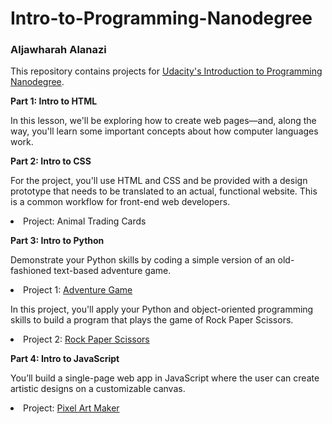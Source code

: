 # Intro-to-Programming-Nanodegree
<h3>Aljawharah Alanazi</h3>

This repository contains projects for <a href="https://www.udacity.com/course/intro-to-programming-nanodegree--nd000" target="_blank">Udacity's Introduction to Programming Nanodegree</a>.

<strong>Part 1: Intro to HTML</strong>

In this lesson, we'll be exploring how to create web pages—and, along the way, you'll learn some important concepts about how computer languages work.

<strong>Part 2: Intro to CSS</strong>

For the project, you'll use HTML and CSS and be provided with a design prototype that needs to be translated to an actual, functional website. This is a common workflow for front-end web developers.
<li>Project: <link href="card.html" rel="import"/>Animal Trading Cards</li>

<strong>Part 3: Intro to Python</strong>

Demonstrate your Python skills by coding a simple version of an old-fashioned text-based adventure game. 
<li>Project 1: <a href="https://github.com/aljawharahalan/Intro-to-Programming-Nanodegree/blob/main/Text-Based-Game/adventure_game.py" target="_blank">Adventure Game</a></li>

In this project, you'll apply your Python and object-oriented programming skills to build a program that plays the game of Rock Paper Scissors.
<li>Project 2: <a href="https://github.com/aljawharahalan/Intro-to-Programming-Nanodegree/blob/main/Rock-Paper-Scissors/Rock_Paper_Scissors.py" target="_blank">Rock Paper Scissors</a></li>

<strong>Part 4: Intro to JavaScript</strong>

You’ll build a single-page web app in JavaScript where the user can create artistic designs on a customizable canvas.
<li>Project: <a href="file:///Users/aljoharaabdullah/Desktop/Intro%20to%20Programming%20Nanodegree/project-pixel-art-maker-starter-master/index.html" target="_blank">Pixel Art Maker</a></li>

